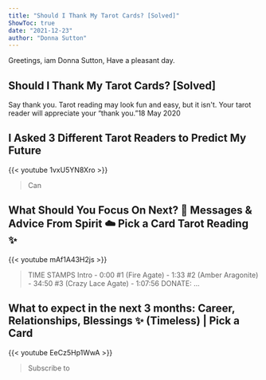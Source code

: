 ```yaml
---
title: "Should I Thank My Tarot Cards? [Solved]"
ShowToc: true 
date: "2021-12-23"
author: "Donna Sutton" 
---
```


Greetings, iam Donna Sutton, Have a pleasant day.
## Should I Thank My Tarot Cards? [Solved]
Say thank you. Tarot reading may look fun and easy, but it isn't. Your tarot reader will appreciate your “thank you.”18 May 2020

## I Asked 3 Different Tarot Readers to Predict My Future
{{< youtube 1vxU5YN8Xro >}}
>Can 

## What Should You Focus On Next? 🍂 Messages & Advice From Spirit ☁️  Pick a Card Tarot Reading ✨
{{< youtube mAf1A43H2js >}}
>TIME STAMPS Intro - 0:00 #1 (Fire Agate) - 1:33 #2 (Amber Aragonite) - 34:50 #3 (Crazy Lace Agate) - 1:07:56 DONATE: ...

## What to expect in the next 3 months: Career, Relationships, Blessings ✨ (Timeless) | Pick a Card
{{< youtube EeCz5Hp1WwA >}}
>Subscribe to 

